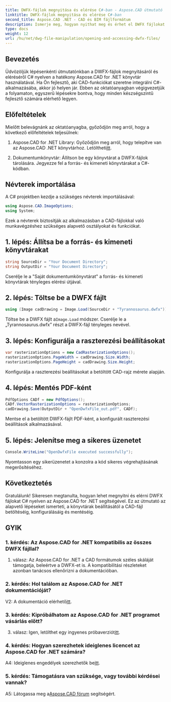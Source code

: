 ```yaml
---
title: DWFX-fájlok megnyitása és elérése C#-ban - Aspose.CAD útmutató
linktitle: DWFX-fájlok megnyitása és elérése C#-ban
second_title: Aspose.CAD .NET - CAD és BIM fájlformátum
description: Ismerje meg, hogyan nyithat meg és érhet el DWFX fájlokat C# nyelven az Aspose.CAD for .NET segítségével. Lépésről lépésre szóló útmutató az alkalmazásokba való zökkenőmentes integrációhoz.
type: docs
weight: 12
url: /hu/net/dwg-file-manipulation/opening-and-accessing-dwfx-files/
---
```

## Bevezetés

Üdvözöljük lépésenkénti útmutatónkban a DWFX-fájlok megnyitásáról és eléréséről C# nyelven a hatékony Aspose.CAD for .NET könyvtár használatával. Ha Ön fejlesztő, aki CAD-funkciókat szeretne integrálni C#-alkalmazásába, akkor jó helyen jár. Ebben az oktatóanyagban végigvezetjük a folyamaton, egyszerű lépésekre bontva, hogy minden készségszintű fejlesztő számára elérhető legyen.

## Előfeltételek

Mielőtt belevágnánk az oktatóanyagba, győződjön meg arról, hogy a következő előfeltételek teljesülnek:

1.  Aspose.CAD for .NET Library: Győződjön meg arról, hogy telepítve van az Aspose.CAD .NET könyvtárhoz. Letöltheti[itt](https://releases.aspose.com/cad/net/).

2. Dokumentumkönyvtár: Állítson be egy könyvtárat a DWFX-fájlok tárolására. Jegyezze fel a forrás- és kimeneti könyvtárakat a C#-kódban.

## Névterek importálása

A C# projektben kezdje a szükséges névterek importálásával:

```csharp
using Aspose.CAD.ImageOptions;
using System;
```

Ezek a névterek biztosítják az alkalmazásban a CAD-fájlokkal való munkavégzéshez szükséges alapvető osztályokat és funkciókat.

## 1. lépés: Állítsa be a forrás- és kimeneti könyvtárakat

```csharp
string SourceDir = "Your Document Directory";
string OutputDir = "Your Document Directory";
```

Cserélje le a "Saját dokumentumkönyvtárat" a forrás- és kimeneti könyvtárak tényleges elérési útjával.

## 2. lépés: Töltse be a DWFX fájlt

```csharp
using (Image cadDrawing = Image.Load(SourceDir + "Tyrannosaurus.dwfx"))
```

 Töltse be a DWFX fájlt a`Image.Load` módszer. Cserélje le a „Tyrannosaurus.dwfx” részt a DWFX-fájl tényleges nevével.

## 3. lépés: Konfigurálja a raszterezési beállításokat

```csharp
var rasterizationOptions = new CadRasterizationOptions();
rasterizationOptions.PageWidth = cadDrawing.Size.Width;
rasterizationOptions.PageHeight = cadDrawing.Size.Height;
```

Konfigurálja a raszterezési beállításokat a betöltött CAD-rajz mérete alapján.

## 4. lépés: Mentés PDF-ként

```csharp
PdfOptions CADf = new PdfOptions();
CADf.VectorRasterizationOptions = rasterizationOptions;
cadDrawing.Save(OutputDir + "OpenDwfxFile_out.pdf", CADf);
```

Mentse el a betöltött DWFX-fájlt PDF-ként, a konfigurált raszterezési beállítások alkalmazásával.

## 5. lépés: Jelenítse meg a sikeres üzenetet

```csharp
Console.WriteLine("OpenDwfxFile executed successfully");
```

Nyomtasson egy sikerüzenetet a konzolra a kód sikeres végrehajtásának megerősítéséhez.

## Következtetés

Gratulálunk! Sikeresen megtanulta, hogyan lehet megnyitni és elérni DWFX fájlokat C# nyelven az Aspose.CAD for .NET segítségével. Ez az útmutató az alapvető lépéseket ismerteti, a könyvtárak beállításától a CAD-fájl betöltéséig, konfigurálásáig és mentéséig.

## GYIK

### 1. kérdés: Az Aspose.CAD for .NET kompatibilis az összes DWFX fájllal?

1. válasz: Az Aspose.CAD for .NET a CAD formátumok széles skáláját támogatja, beleértve a DWFX-et is. A kompatibilitási részleteket azonban tanácsos ellenőrizni a dokumentációban.

### 2. kérdés: Hol találom az Aspose.CAD for .NET dokumentációját?

 V2: A dokumentáció elérhető[itt](https://reference.aspose.com/cad/net/).

### 3. kérdés: Kipróbálhatom az Aspose.CAD for .NET programot vásárlás előtt?

 3. válasz: Igen, letölthet egy ingyenes próbaverziót[itt](https://releases.aspose.com/).

### 4. kérdés: Hogyan szerezhetek ideiglenes licencet az Aspose.CAD for .NET számára?

 A4: Ideiglenes engedélyek szerezhetők be[itt](https://purchase.aspose.com/temporary-license/).

### 5. kérdés: Támogatásra van szüksége, vagy további kérdései vannak?

A5: Látogassa meg a[Aspose.CAD fórum](https://forum.aspose.com/c/cad/19) segítségért.

